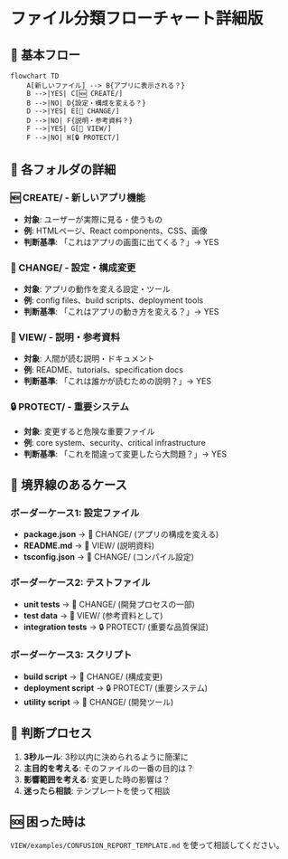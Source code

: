 # ファイル分類フローチャート詳細版

## 🎯 基本フロー

```mermaid
flowchart TD
    A[新しいファイル] --> B{アプリに表示される？}
    B -->|YES| C[🆕 CREATE/]
    B -->|NO| D{設定・構成を変える？}
    D -->|YES| E[🔧 CHANGE/]
    D -->|NO| F{説明・参考資料？}
    F -->|YES| G[👀 VIEW/]
    F -->|NO| H[🔒 PROTECT/]
```

## 📁 各フォルダの詳細

### 🆕 CREATE/ - 新しいアプリ機能
- **対象**: ユーザーが実際に見る・使うもの
- **例**: HTMLページ、React components、CSS、画像
- **判断基準**: 「これはアプリの画面に出てくる？」→ YES

### 🔧 CHANGE/ - 設定・構成変更
- **対象**: アプリの動作を変える設定・ツール
- **例**: config files、build scripts、deployment tools
- **判断基準**: 「これはアプリの動き方を変える？」→ YES

### 👀 VIEW/ - 説明・参考資料
- **対象**: 人間が読む説明・ドキュメント
- **例**: README、tutorials、specification docs
- **判断基準**: 「これは誰かが読むための説明？」→ YES

### 🔒 PROTECT/ - 重要システム
- **対象**: 変更すると危険な重要ファイル
- **例**: core system、security、critical infrastructure
- **判断基準**: 「これを間違って変更したら大問題？」→ YES

## 🤔 境界線のあるケース

### ボーダーケース1: 設定ファイル
- **package.json** → 🔧 CHANGE/ (アプリの構成を変える)
- **README.md** → 👀 VIEW/ (説明資料)
- **tsconfig.json** → 🔧 CHANGE/ (コンパイル設定)

### ボーダーケース2: テストファイル
- **unit tests** → 🔧 CHANGE/ (開発プロセスの一部)
- **test data** → 👀 VIEW/ (参考資料として)
- **integration tests** → 🔒 PROTECT/ (重要な品質保証)

### ボーダーケース3: スクリプト
- **build script** → 🔧 CHANGE/ (構成変更)
- **deployment script** → 🔒 PROTECT/ (重要システム)
- **utility script** → 🔧 CHANGE/ (開発ツール)

## 📝 判断プロセス

1. **3秒ルール**: 3秒以内に決められるように簡潔に
2. **主目的を考える**: そのファイルの一番の目的は？
3. **影響範囲を考える**: 変更した時の影響は？
4. **迷ったら相談**: テンプレートを使って相談

## 🆘 困った時は

`VIEW/examples/CONFUSION_REPORT_TEMPLATE.md` を使って相談してください。